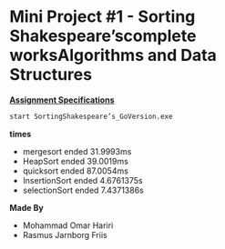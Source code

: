 # Mini Project #1 - Sorting Shakespeare’scomplete worksAlgorithms and Data Structures

**<a href="https://datsoftlyngby.github.io/soft2020spring/resources/d34f80c6-01-miniproject-sorting-shakespeare.pdf">Assignment Specifications</a>**

```bash
start SortingShakespeare’s_GoVersion.exe
```

**times**
* mergesort ended 31.9993ms
* HeapSort ended 39.0019ms
* quicksort ended 87.0054ms
* InsertionSort ended 4.6761375s
* selectionSort ended 7.4371386s


**Made By**
* Mohammad Omar Hariri
* Rasmus Jarnborg Friis
